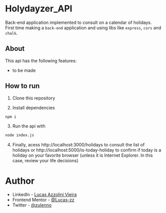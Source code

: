 # Holydayzer_API

Back-end application implemented to consult on a calendar of holidays.
First time making a ```back-end``` application and using libs like ```express```, ```cors``` and ```chalk```.

## About

This api has the following features:
  - to be made
  
## How to run

1. Clone this repository

2. Install dependencies
```bash
npm i
```

3. Run the api with
```bash
node index.js
```

4. Finally, acess http://localhost:3000/holidays to consult the list of holidays or http://localhost:5000/is-today-holiday to confirm if today is a holiday on your favorite browser (unless it is Internet Explorer. In this case, review your life decisions)

# Author

- LinkedIn - [Lucas Azzolini Vieira](https://www.linkedin.com/in/azzolinilucas/)
- Frontend Mentor - [@Lucas-zz](https://www.frontendmentor.io/profile/Lucas-zz)
- Twitter - [@zulenno](https://twitter.com/zulenno)
